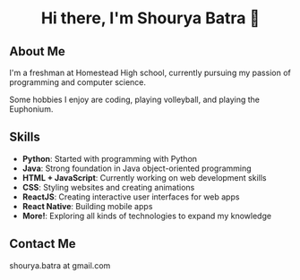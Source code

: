 <h1 align ="center">Hi there, I'm Shourya Batra 👋</h1>

## About Me

I'm a freshman at Homestead High school, currently pursuing my passion of programming and computer science.

Some hobbies I enjoy are coding, playing volleyball, and playing the Euphonium.


## Skills

- **Python**: Started with programming with Python
- **Java**: Strong foundation in Java object-oriented programming
- **HTML + JavaScript**: Currently working on web development skills
- **CSS**: Styling websites and creating animations
- **ReactJS**: Creating interactive user interfaces for web apps
- **React Native**: Building mobile apps
- **More!**: Exploring all kinds of technologies to expand my knowledge


## Contact Me

shourya.batra at gmail.com
